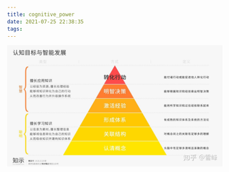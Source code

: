 ```yaml
---
title: cognitive_power
date: 2021-07-25 22:38:35
tags:
---
```


![img](../cognitive-power/v2-c0c2d3692c95587205ee4b7bad160120_720w.jpg)

